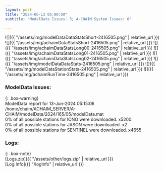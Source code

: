 ```yaml
---
layout: post
title: "2024-06-13 05:00:00"
subtitle: "ModelData Issues: 3; A-CHAIM System Issues: 0"

---
```


![]({{ "/assets/img/modelDataDataStatsShort-2416505.png" | relative_url }})
![]({{ "/assets/img/achaimDataStatsShort-2416505.png" | relative_url }})
![]({{ "/assets/img/achaimDataStatsLong00-2416505.png" | relative_url }})
![]({{ "/assets/img/achaimDataStatsLong01-2416505.png" | relative_url }})
![]({{ "/assets/img/achaimDataStatsLong02-2416505.png" | relative_url }})
![]({{ "/assets/img/modelDataDataStats-2416505.png" | relative_url }})
![]({{ "/assets/img/modelDataStationStats-2416505.png" | relative_url }})
![]({{ "/assets/img/achaimRunTime-2416505.png" | relative_url }})


### ModelData Issues:  
  
{: .box-warning}  
 ModelData report for 13-Jun-2024 05:15:08   
 /home/chaim/ACHAIM_SERVER/A-CHAIM/modelData/2024/165/05/modelData.mat   
 0% of all possible stations for IONO were downloaded. x5200   
 0% of all possible stations for JASON were downloaded. x2   
 0% of all possible stations for SENTINEL were downloaded. x4655   
  


### Logs:  
  
{: .box-note}  
[Logs.zip]({{ "/assets/other/logs.zip" | relative_url }})  
[Log Info]({{ "/logInfo" | relative_url }})  

